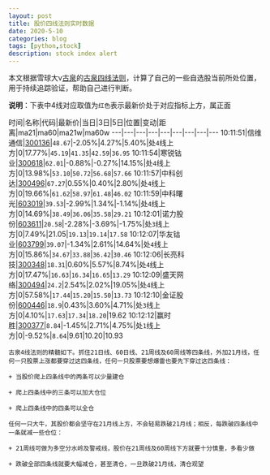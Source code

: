 ```yaml
---
layout: post
title: 股价四线法则实时数据
date: 2020-5-10
categories: blog
tags: [python,stock]
description: stock index alert
---
```



本文根据雪球大v[古泉](https://xueqiu.com/u/7148646888)的[古泉四线法则](https://xueqiu.com/7148646888/130498192)，计算了自己的一些自选股当前所处位置，用于持续追踪验证，帮助自己进行判断。

**说明**：下表中4线对应取值为`红色`表示最新价处于对应指标上方，属正面

时间|名称|代码|最新价|当日|3日|5日|位置|变动|距离|ma21|ma60|ma21w|ma60w
---|---|---|---|---|---|---|---|---
10:11:51|信维通信|[300136](https://xueqiu.com/S/SZ300136)|`48.67`|-2.05%|4.27%|5.40%|处`4`线上方|0|17.77%|`45.19`|`41.35`|`42.59`|`36.95`
10:11:54|寒锐钴业|[300618](https://xueqiu.com/S/SZ300618)|`62.01`|-0.88%|-0.27%|14.15%|处`4`线上方|0|13.98%|`53.10`|`50.72`|`56.68`|`57.66`
10:11:57|中科创达|[300496](https://xueqiu.com/S/SZ300496)|`67.27`|0.55%|0.40%|2.80%|处`4`线上方|0|19.66%|`61.62`|`58.97`|`61.48`|`46.02`
10:11:59|中科曙光|[603019](https://xueqiu.com/S/SH603019)|`39.53`|-2.99%|1.34%|-1.14%|处`4`线上方|0|14.69%|`38.49`|`36.06`|`35.58`|`29.21`
10:12:01|诺力股份|[603611](https://xueqiu.com/S/SH603611)|`20.58`|-2.28%|-3.69%|-1.75%|处`3`线上方|0|7.49%|21.05|`19.13`|`19.14`|`17.58`
10:12:07|华友钴业|[603799](https://xueqiu.com/S/SH603799)|`39.07`|-1.34%|2.61%|14.64%|处`4`线上方|0|15.86%|`34.67`|`33.88`|`36.42`|`30.46`
10:12:06|长亮科技|[300348](https://xueqiu.com/S/SZ300348)|`18.31`|0.60%|5.57%|8.74%|处`4`线上方|0|17.47%|`16.63`|`16.34`|`16.65`|`13.29`
10:12:09|盛天网络|[300494](https://xueqiu.com/S/SZ300494)|`24.2`|2.54%|2.02%|19.05%|处`4`线上方|0|57.58%|`17.44`|`15.20`|`15.50`|`13.73`
10:12:10|金证股份|[600446](https://xueqiu.com/S/SH600446)|`18.9`|0.43%|3.60%|4.71%|处`3`线上方|0|4.10%|`17.63`|`17.34`|`18.20`|19.62
10:12:12|赢时胜|[300377](https://xueqiu.com/S/SZ300377)|`8.84`|-1.45%|2.71%|4.75%|处`1`线上方|0|-9.52%|`8.64`|9.61|10.20|10.93

```
古泉4线法则的精髓如下。抓住21日线、60日线、21周线及60周线等四条线，外加21月线，任何一只股票上涨都要穿过这四条线，任何一只股票要想爆雷也要先下穿过这四条线：

+ 当股价爬上四条线中的两条可以少量建仓

+ 爬上四条线中的三条可以加大仓位

+ 爬上四条线中的四条可以全仓

任何一只大牛，其股价都会坚守在21月线上方，不会轻易跌破21月线；相反，每跌破四条线中一条就减一些仓位：

+ 21周线可做为多空分水岭及警戒线，股价在21周线及60周线下方就要十分慎重，多看少做

+ 跌破全部四条线就要大幅减仓，甚至清仓，一旦跌破21月线，清仓观望
```